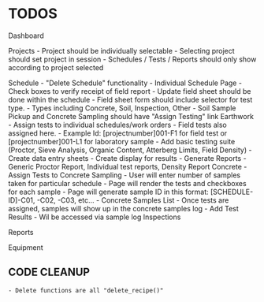 # TODOS

Dashboard

Projects
    - Project should be individually selectable
        - Selecting project should set project in session
        - Schedules / Tests / Reports should only show according to project selected

Schedule
    - "Delete Schedule" functionality
    - Individual Schedule Page
        - Check boxes to verify receipt of field report
        - Update field sheet should be done within the schedule
            - Field sheet form should include selector for test type.
                - Types including Concrete, Soil, Inspection, Other
        - Soil Sample Pickup and Concrete Sampling should have "Assign Testing" link
Earthwork
    - Assign tests to individual schedules/work orders
        - Field tests also assigned here.
        - Example Id: [projectnumber]001-F1 for field test or [projectnumber]001-L1 for laboratory sample
    - Add basic testing suite (Proctor, Sieve Analysis, Organic Content, Atterberg Limits, Field Density)
        - Create data entry sheets
        - Create display for results
        - Generate Reports
            - Generic Proctor Report, Individual test reports, Density Report
Concrete
    - Assign Tests to Concrete Sampling
        - User will enter number of samples taken for particular schedule
        - Page will render the tests and checkboxes for each sample
        - Page will generate sample ID in this format: [SCHEDULE-ID]-C01, -C02, -C03, etc...
    - Concrete Samples List
        - Once tests are assigned, samples will show up in the concrete samples log
    - Add Test Results
        - Wil be accessed via sample log
Inspections

Reports

Equipment

## CODE CLEANUP

    - Delete functions are all "delete_recipe()"